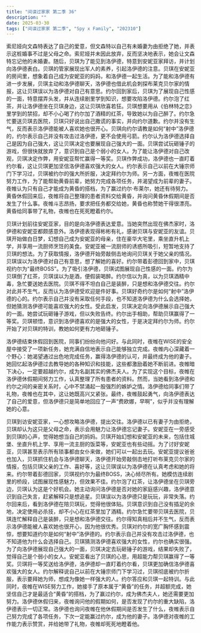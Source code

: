 ```yaml
---
title: "间谍过家家 第二季 36"
description: ""
date: 2025-03-30
tags: ["间谍过家家 第二季", "Spy x Family", "202310"]
---
```


索尼娅向文森特表达了自己的爱意，但文森特以自己有未婚妻为由拒绝了她，并表示这桩婚事不过是父母之命。索尼娅并未因此放弃，反而坚决地表示，她会让文森特忘记他的未婚妻。随后，贝琪为了能见到洛伊德，特意到安妮亚家拜访，并计划向洛伊德表白。贝琪的管家展现出军人的素养，引起洛伊德的注意。贝琪在安妮亚的房间里，想象着自己成为安妮亚的妈妈，和洛伊德一起生活。为了能和洛伊德有进一步发展，贝琪主动和洛伊德聊天，洛伊德也借此机会刺探布莱克贝尔家的情报，这让贝琪误以为洛伊德对自己有意思。约尔回到家后，贝琪为了展现自己性感的一面，特意摆弄头发，并从连续剧里学到知识，想要攻陷洛伊德。约尔泡了红茶，并让洛伊德坐在贝琪身边，这让贝琪欣喜若狂。贝琪想要用从《伯林特之恋》里学到的禁招，却不小心喝了约尔加了酒精的红茶，导致她以为自己醉了。约尔急忙要送贝琪去医院，贝琪只好说出自己撒谎的事实，并向约尔道歉。约尔并没有生气，反而表示洛伊德能被人喜欢她也很开心。贝琪向约尔请教是如何“射中”洛伊德的，约尔表示自己并没有攻击过洛伊德，更不会使用弓箭。约尔认为洛伊德选择自己是因为自己强大，这让贝琪决定也要展现自己强大的一面。贝琪尝试玩砸锤子的游戏，但很快就放弃了，意识到自己是个弱小的女人。为了能让洛伊德对自己改观，贝琪决定作弊，用安妮亚帮忙赢得一等奖。贝琪作弊成功，洛伊德也一直盯着约尔看，这让贝琪更加坚信洛伊德喜欢强大的女人。约尔表示自己以前在大锤宗师门下学习过，贝琪被约尔的强大所折服，决定拜约尔为师。另一方面，夜帷在医院努力工作，为了能帮助黄昏前辈，她努力完成各项任务，并渴望成为前辈的妻子。夜帷认为只有自己才能成为黄昏的搭档，为了赢过约尔·布莱尔，她还有待努力。黄昏休假回来后，夜帷将自己整理的患者资料交给黄昏，并询问黄昏休假期间是否发生了什么事。夜帷斗志昂扬，要求把任务都交给她，黄昏也称赞她干得很漂亮。黄昏给同事带了礼物，夜帷也在死死瞪着约尔。

贝琪计划前往安妮亚家，目的是向洛伊德表达爱意。当她突然出现在佛杰家时，洛伊德和安妮亚都颇感意外。洛伊德表现得彬彬有礼，感谢贝琪与安妮亚的友谊。贝琪开始做白日梦，幻想自己成为安妮亚的母亲，住在豪华大宅里，乘坐直升机上学，并享用一流厨师烹饪的美食。安妮亚被一流厨师的诱惑所吸引，短暂地支持了贝琪的想法。为了获取情报，洛伊德开始旁敲侧击地询问贝琪关于她父亲的情况。贝琪误以为洛伊德对自己有意思，想了解她的喜好。约尔带着彭德回到家中，贝琪视约尔为“最终BOSS”。为了吸引洛伊德，贝琪试图展现自己性感的一面。约尔为贝琪倒了红茶，贝琪误以为是酒，便假装喝醉。约尔信以为真，以为贝琪酒精中毒，急忙要送她去医院。贝琪不得不坦白自己是装醉，只是想和洛伊德交往。约尔对此并不生气，反而认为洛伊德受欢迎是件好事。贝琪好奇约尔是如何“射中”洛伊德的心的。约尔表示自己并没有采取任何手段，也不知道洛伊德为什么会选择她，但她猜测洛伊德可能喜欢强大的女性。受此启发，贝琪决定向洛伊德展示自己强大的一面。她尝试玩砸锤子游戏，但以失败告终。约尔出手相助，帮助贝琪赢得了一等奖。贝琪顿悟，意识到洛伊德喜欢的是强大的女性，于是决定拜约尔为师。约尔开始了对贝琪的特训，教她如何更有力地砸锤子。

洛伊德结束休假回到医院，同事们纷纷向他问好。与此同时，夜帷在WISE的安全屋中接受了一项新任务，她充满自信地表示自己能够独立完成。夜帷内心深藏着一个野心：她渴望通过出色地完成任务，赢得洛伊德的认可，并最终成为他的妻子。她回忆起洛伊德过去教导她的各种知识和技能，这些都激励着她不断前进。夜帷暗下决心，一定要超越约尔，成为名副其实的佛杰夫人。为了实现这个目标，夜帷在洛伊德休假期间努力工作，认真整理了所有患者的资料。然而，当她看到洛伊德和约尔之间的亲密关系时，心中不禁涌起一股强烈的嫉妒之情。洛伊德给同事们带了礼物，夜帷也在其中，这让她既高兴又紧张。最终，夜帷鼓起勇气，向洛伊德表达了自己的爱意，但洛伊德只是简单地回应了一声“费欧娜，早啊”，似乎并没有理解她的心意。

贝琪到访安妮亚家，一心想攻略洛伊德，提出交往。洛伊德以已有妻子为由拒绝，贝琪却认为这只是父母之命，表示会用魅力让洛伊德忘记妻子。安妮亚在一旁感受到贝琪的心声，觉得她想当自己的妈妈。贝琪开始幻想和安妮亚的未来，包括住城堡、坐直升机上学、享用一流主厨的饭菜等，安妮亚也有些动摇。为了讨好安妮亚，贝琪甚至表示所有琐事都由女仆来做，她们可以一起出去玩。安妮亚提议爸爸也加入，贝琪抓住机会与洛伊德聊天，洛伊德开始旁敲侧击地打听布莱克贝尔家的情报，包括贝琪父亲的工作、喜好等，这让贝琪误以为洛伊德在认真考虑和她的将来。约尔带着彭德回家，贝琪视约尔为最终BOSS，决心倾尽所有。她模仿连续剧里的桥段，试图展现性感魅力，但效果不佳。约尔泡了红茶，让洛伊德坐在贝琪旁边，贝琪认为这是个好机会。她主动询问洛伊德是否对她的家庭感兴趣，洛伊德意识到自己失言，赶紧解释只是想追星。贝琪误以为洛伊德只是玩玩，非常失落。约尔回来后，看到洛伊德在陪贝琪玩，觉得他很体贴。贝琪意识到自己没有插足的余地，决定使用必杀技，却不小心在红茶里加了酒精。约尔急忙要带贝琪去医院，贝琪连忙解释自己是装醉，只是想和洛伊德交往。约尔得知真相后并不生气，反而表示洛伊德能被人喜欢她也很开心，因为他很优秀。贝琪对约尔的宽广胸怀感到震惊，想要知道约尔是如何“射中”洛伊德的。约尔表示自己并没有攻击过洛伊德，也不知道他为什么会选择自己。贝琪猜测洛伊德喜欢强大的女性，约尔也确实很强。为了向洛伊德展现自己强大的一面，贝琪决定去玩砸锤子的游戏，结果却失败了，觉得自己是个弱小的女人。安妮亚看出了贝琪的心思，用超能力帮贝琪赢得了一等奖。贝琪将一等奖送给洛伊德，洛伊德却一直盯着约尔看，贝琪更加确信洛伊德喜欢强大的女人。约尔解释说自己以前在大锤宗师门下学习过，贝琪彻底被约尔折服，表示要拜她为师，想成为像她一样强大的人。约尔答应和贝琪一起特训。与此同时，夜帷在WISE努力工作，她接手了原本属于“黄昏”的任务，并超额完成，她坚信自己才是最适合“黄昏”的搭档，为了赢过约尔，成为佛杰夫人，她还需要更加努力。洛伊德休假归来，夜帷询问他的假期如何，是否发现了约尔的重大缺陷，洛伊德表示一切正常。洛伊德也询问夜帷在他休假期间是否发生了什么，夜帷表示自己努力完成了各项任务，下次一定能赢过约尔，成为他的妻子。洛伊德对夜帷的工作能力表示赞赏，并给她带了礼物，夜帷却死死地瞪着他。